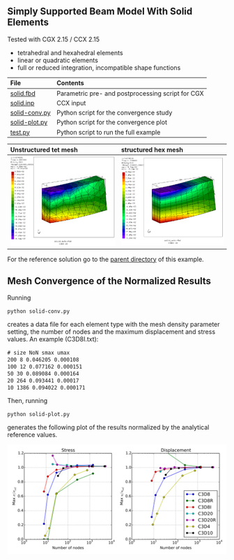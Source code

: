 ## Simply Supported Beam Model With Solid Elements
Tested with CGX 2.15 / CCX 2.15

+ tetrahedral and hexahedral elements
+ linear or quadratic elements
+ full or reduced integration, incompatible shape functions

File                           | Contents    
:-------------                 | :------------- |
[solid.fbd](solid.fbd)         | Parametric pre- and postprocessing script for CGX   
[solid.inp](solid.inp)         | CCX input
[solid-conv.py](solid-conv.py) | Python script for the convergence study
[solid-plot.py](solid-plot.py) | Python script for the convergence plot
[test.py](test.py)             | Python script to run the full example

| Unstructured tet mesh    | structured hex mesh    |
| :------------- | :------------- |
| <img src="solid_C3D4_20_S.png" width="300"> |<img src="solid_C3D8I_20_S.png" width="300">

For the reference solution go to the [parent directory](https://github.com/mkraska/CalculiX-Examples/tree/master/Elements) of this example.

## Mesh Convergence of the Normalized Results


Running
```
python solid-conv.py
```
creates a data file for each element type with the mesh density parameter setting, the number of nodes and the maximum displacement and stress values. An example (C3D8I.txt):
```
# size NoN smax umax
200 8 0.046205 0.000108
100 12 0.077162 0.000151
50 30 0.089084 0.000164
20 264 0.093441 0.00017
10 1386 0.094022 0.000171
```
Then, running
```
python solid-plot.py
```
generates the following plot of the results normalized by the analytical reference values.

<img src="solid.svg" width="600">
